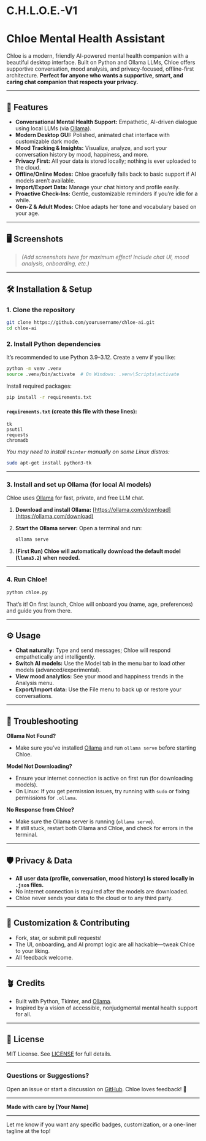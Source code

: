 # C.H.L.O.E.-V1

# Chloe Mental Health Assistant

Chloe is a modern, friendly AI-powered mental health companion with a beautiful desktop interface. Built on Python and Ollama LLMs, Chloe offers supportive conversation, mood analysis, and privacy-focused, offline-first architecture.
**Perfect for anyone who wants a supportive, smart, and caring chat companion that respects your privacy.**

---

## 🚀 Features

* **Conversational Mental Health Support:** Empathetic, AI-driven dialogue using local LLMs (via [Ollama](https://ollama.com/)).
* **Modern Desktop GUI:** Polished, animated chat interface with customizable dark mode.
* **Mood Tracking & Insights:** Visualize, analyze, and sort your conversation history by mood, happiness, and more.
* **Privacy First:** All your data is stored locally; nothing is ever uploaded to the cloud.
* **Offline/Online Modes:** Chloe gracefully falls back to basic support if AI models aren’t available.
* **Import/Export Data:** Manage your chat history and profile easily.
* **Proactive Check-Ins:** Gentle, customizable reminders if you’re idle for a while.
* **Gen-Z & Adult Modes:** Chloe adapts her tone and vocabulary based on your age.

---

## 🖥️ Screenshots

> *(Add screenshots here for maximum effect! Include chat UI, mood analysis, onboarding, etc.)*

---

## 🛠️ Installation & Setup

### 1. **Clone the repository**

```bash
git clone https://github.com/yourusername/chloe-ai.git
cd chloe-ai
```

### 2. **Install Python dependencies**

It’s recommended to use Python 3.9–3.12.
Create a venv if you like:

```bash
python -m venv .venv
source .venv/bin/activate  # On Windows: .venv\Scripts\activate
```

Install required packages:

```bash
pip install -r requirements.txt
```

#### **`requirements.txt` (create this file with these lines):**

```
tk
psutil
requests
chromadb
```

*You may need to install `tkinter` manually on some Linux distros:*

```bash
sudo apt-get install python3-tk
```

---

### 3. **Install and set up Ollama (for local AI models)**

Chloe uses [Ollama](https://ollama.com/) for fast, private, and free LLM chat.

1. **Download and install Ollama:**
   [https://ollama.com/download](https://ollama.com/download)

2. **Start the Ollama server:**
   Open a terminal and run:

   ```bash
   ollama serve
   ```

3. **(First Run) Chloe will automatically download the default model (`llama3.2`) when needed.**

---

### 4. **Run Chloe!**

```bash
python chloe.py
```

That’s it! On first launch, Chloe will onboard you (name, age, preferences) and guide you from there.

---

## ⚙️ Usage

* **Chat naturally:** Type and send messages; Chloe will respond empathetically and intelligently.
* **Switch AI models:** Use the Model tab in the menu bar to load other models (advanced/experimental).
* **View mood analytics:** See your mood and happiness trends in the Analysis menu.
* **Export/Import data:** Use the File menu to back up or restore your conversations.

---

## 🧠 Troubleshooting

**Ollama Not Found?**

* Make sure you’ve installed [Ollama](https://ollama.com/download) and run `ollama serve` before starting Chloe.

**Model Not Downloading?**

* Ensure your internet connection is active on first run (for downloading models).
* On Linux: If you get permission issues, try running with `sudo` or fixing permissions for `.ollama`.

**No Response from Chloe?**

* Make sure the Ollama server is running (`ollama serve`).
* If still stuck, restart both Ollama and Chloe, and check for errors in the terminal.

---

## 🛡️ Privacy & Data

* **All user data (profile, conversation, mood history) is stored locally in `.json` files.**
* No internet connection is required after the models are downloaded.
* Chloe never sends your data to the cloud or to any third party.

---

## 📝 Customization & Contributing

* Fork, star, or submit pull requests!
* The UI, onboarding, and AI prompt logic are all hackable—tweak Chloe to your liking.
* All feedback welcome.

---

## 🪴 Credits

* Built with Python, Tkinter, and [Ollama](https://ollama.com/).
* Inspired by a vision of accessible, nonjudgmental mental health support for all.

---

## 📄 License

MIT License.
See [LICENSE](LICENSE) for full details.

---

### Questions or Suggestions?

Open an issue or start a discussion on [GitHub](https://github.com/yourusername/chloe-ai/issues).
Chloe loves feedback! 💚

---

**Made with care by \[Your Name]**

---

Let me know if you want any specific badges, customization, or a one-liner tagline at the top!
